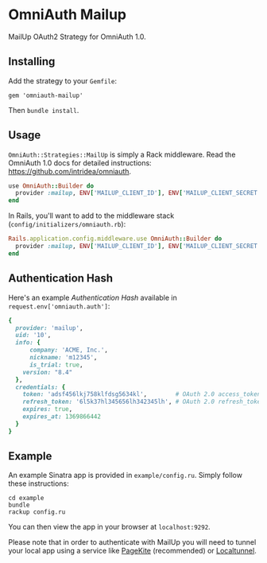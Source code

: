 # OmniAuth Mailup

MailUp OAuth2 Strategy for OmniAuth 1.0.

## Installing

Add the strategy to your `Gemfile`:

    gem 'omniauth-mailup'

Then `bundle install`.

## Usage

`OmniAuth::Strategies::MailUp` is simply a Rack middleware. Read the OmniAuth 1.0 docs for detailed instructions: https://github.com/intridea/omniauth.

```ruby
use OmniAuth::Builder do
  provider :mailup, ENV['MAILUP_CLIENT_ID'], ENV['MAILUP_CLIENT_SECRET']
end
```

In Rails, you'll want to add to the middleware stack (`config/initializers/omniauth.rb`):

```ruby
Rails.application.config.middleware.use OmniAuth::Builder do
  provider :mailup, ENV['MAILUP_CLIENT_ID'], ENV['MAILUP_CLIENT_SECRET']
end
```

## Authentication Hash

Here's an example _Authentication Hash_ available in `request.env['omniauth.auth']`:

```ruby
{
  provider: 'mailup',
  uid: '10',
  info: {
	  company: 'ACME, Inc.',
	  nickname: 'm12345',
	  is_trial: true,
    version: "8.4"
  },
  credentials: {
    token: 'adsf456lkj758klfdsg5634kl',        # OAuth 2.0 access_token.
    refresh_token: '6l5k37hl345656lh342345lh', # OAuth 2.0 refresh_token.
    expires: true,
    expires_at: 1369866442
  }
}
```

## Example

An example Sinatra app is provided in `example/config.ru`. Simply follow these instructions:

```
cd example
bundle
rackup config.ru
```

You can then view the app in your browser at `localhost:9292`.

Please note that in order to authenticate with MailUp you will need to tunnel your local app using a service like [PageKite](http://pagekite.net) (recommended) or [Localtunnel](http://progrium.com/localtunnel/).